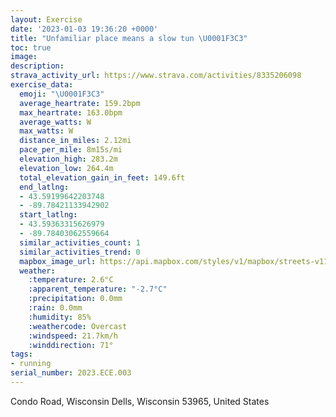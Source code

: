 ```yaml
---
layout: Exercise
date: '2023-01-03 19:36:20 +0000'
title: "Unfamiliar place means a slow tun \U0001F3C3"
toc: true
image:
description:
strava_activity_url: https://www.strava.com/activities/8335206098
exercise_data:
  emoji: "\U0001F3C3"
  average_heartrate: 159.2bpm
  max_heartrate: 163.0bpm
  average_watts: W
  max_watts: W
  distance_in_miles: 2.12mi
  pace_per_mile: 8m15s/mi
  elevation_high: 283.2m
  elevation_low: 264.4m
  total_elevation_gain_in_feet: 149.6ft
  end_latlng:
  - 43.59199642203748
  - -89.78421133942902
  start_latlng:
  - 43.59363315626979
  - -89.78403062559664
  similar_activities_count: 1
  similar_activities_trend: 0
  mapbox_image_url: https://api.mapbox.com/styles/v1/mapbox/streets-v11/static/path-5+787af2-1.0(w%7B%60iGfx~bPFGDM%40WWuBGWMGWPKAGCQ_%40IC%5BRo%40I%5BFK%3FQKUYOEIHWz%40O%60%40KPYTmAp%40KT%3FJHVj%40PLHLLR%5ETVXL%5EHj%40Th%40d%40VFTEl%40Yj%40CZOVA%5EBr%40d%40NFPAFENIFGBO%40%5DGoA%3FIDIHCR%3FXIhBqATK%5CEl%40EjC%40XBPDNPt%40rBGF%7B%40%5C%7BAv%40oAv%40w%40%60%40UPMTU%7C%40q%40lBUl%40MLOE%7B%40g%40mA_%40e%40G_%40A%7DADa%40AsAo%40_A%5Dc%40OgAYi%40EeAB_%40GOIQ%5Bi%40sCFMPI%60%40YN%3FVPRDxAAZ%40l%40h%40jA%5Ef%40%5EXJL%3FPEj%40%5DJMBK%3FKCIU%5BCK%3Fc%40%5Bc%40EOFMLOFENAb%40N%60%40d%40NDJCDIFSASKq%40OiAGOIEWPKAECQ%5DOESNE%40g%40Gc%40HIAOK%5D%5DI%40GDk%40%60BGHi%40b%40s%40%5CQPEL%40XHH%5EL),pin-s-s+e5b22e(-89.78324,43.59116),pin-s-f+89ae00(-89.78333999999998,43.59321)/auto/800x800?access_token=pk.eyJ1Ijoiam9zaGJlY2ttYW4iLCJhIjoiY205eWR2aDd1MWZ6djJrbXc4a3M0bWZleiJ9.XiG9OWkNcZk2QzjJbxLB4A
  weather:
    :temperature: 2.6°C
    :apparent_temperature: "-2.7°C"
    :precipitation: 0.0mm
    :rain: 0.0mm
    :humidity: 85%
    :weathercode: Overcast
    :windspeed: 21.7km/h
    :winddirection: 71°
tags:
- running
serial_number: 2023.ECE.003
---
```

Condo Road, Wisconsin Dells, Wisconsin 53965, United States
